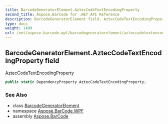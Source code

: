 ```yaml
---
title: BarcodeGeneratorElement.AztecCodeTextEncodingProperty
second_title: Aspose.BarCode for .NET API Reference
description: BarcodeGeneratorElement field. AztecCodeTextEncodingProperty
type: docs
weight: 1490
url: /net/aspose.barcode.wpf/barcodegeneratorelement/azteccodetextencodingproperty/
---
```

## BarcodeGeneratorElement.AztecCodeTextEncodingProperty field

AztecCodeTextEncodingProperty

```csharp
public static DependencyProperty AztecCodeTextEncodingProperty;
```

### See Also

* class [BarcodeGeneratorElement](../)
* namespace [Aspose.BarCode.WPF](../../../aspose.barcode.wpf/)
* assembly [Aspose.BarCode](../../../)


